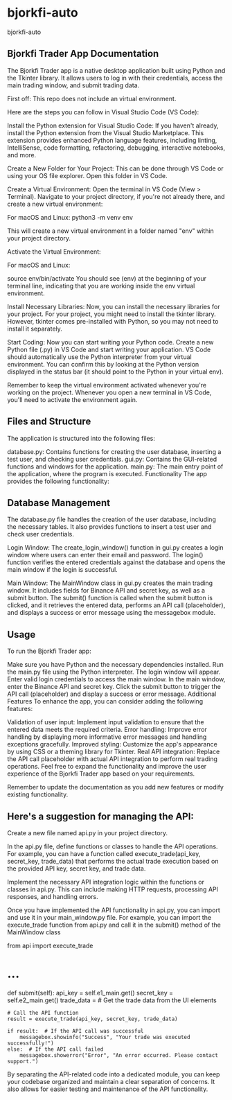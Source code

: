 # bjorkfi-auto
bjorkfi-auto

<h2> Bjorkfi Trader App Documentation</h2>
The Bjorkfi Trader app is a native desktop application built using Python and the Tkinter library. 
It allows users to log in with their credentials, access the main trading window, and submit trading data.

First off: This repo does not include an virtual environment.

Here are the steps you can follow in Visual Studio Code (VS Code):

Install the Python extension for Visual Studio Code: If you haven't already, install the Python extension from the Visual Studio Marketplace. This extension provides enhanced Python language features, including linting, IntelliSense, code formatting, refactoring, debugging, interactive notebooks, and more.

Create a New Folder for Your Project: This can be done through VS Code or using your OS file explorer. Open this folder in VS Code.

Create a Virtual Environment: Open the terminal in VS Code (View > Terminal). Navigate to your project directory, if you're not already there, and create a new virtual environment:


For macOS and Linux:
python3 -m venv env


This will create a new virtual environment in a folder named "env" within your project directory.

Activate the Virtual Environment:

For macOS and Linux:

source env/bin/activate
You should see (env) at the beginning of your terminal line, indicating that you are working inside the env virtual environment.

Install Necessary Libraries: Now, you can install the necessary libraries for your project. For your project, you might need to install the tkinter library. However, tkinter comes pre-installed with Python, so you may not need to install it separately.

Start Coding: Now you can start writing your Python code. Create a new Python file (.py) in VS Code and start writing your application. VS Code should automatically use the Python interpreter from your virtual environment. You can confirm this by looking at the Python version displayed in the status bar (it should point to the Python in your virtual env).

Remember to keep the virtual environment activated whenever you're working on the project. Whenever you open a new terminal in VS Code, you'll need to activate the environment again.

<h2> Files and Structure </h2>
The application is structured into the following files:

database.py: Contains functions for creating the user database, inserting a test user, and checking user credentials.
gui.py: Contains the GUI-related functions and windows for the application.
main.py: The main entry point of the application, where the program is executed.
Functionality
The app provides the following functionality:

<h2> Database Management</h2>
The database.py file handles the creation of the user database, including the necessary tables. It also provides functions to insert a test user and check user credentials.

Login Window: The create_login_window() function in gui.py creates a login window where users can enter their email and password. The login() function verifies the entered credentials against the database and opens the main window if the login is successful.

Main Window: The MainWindow class in gui.py creates the main trading window. It includes fields for Binance API and secret key, as well as a submit button. The submit() function is called when the submit button is clicked, and it retrieves the entered data, performs an API call (placeholder), and displays a success or error message using the messagebox module.

<h2> Usage </h2>

To run the Bjorkfi Trader app:

Make sure you have Python and the necessary dependencies installed.
Run the main.py file using the Python interpreter.
The login window will appear. Enter valid login credentials to access the main window.
In the main window, enter the Binance API and secret key.
Click the submit button to trigger the API call (placeholder) and display a success or error message.
Additional Features
To enhance the app, you can consider adding the following features:

Validation of user input: Implement input validation to ensure that the entered data meets the required criteria.
Error handling: Improve error handling by displaying more informative error messages and handling exceptions gracefully.
Improved styling: Customize the app's appearance by using CSS or a theming library for Tkinter.
Real API integration: Replace the API call placeholder with actual API integration to perform real trading operations.
Feel free to expand the functionality and improve the user experience of the Bjorkfi Trader app based on your requirements.

Remember to update the documentation as you add new features or modify existing functionality.

<h2>Here's a suggestion for managing the API:</h2>

Create a new file named api.py in your project directory.

In the api.py file, define functions or classes to handle the API operations. For example, you can have a function called execute_trade(api_key, secret_key, trade_data) that performs the actual trade execution based on the provided API key, secret key, and trade data.

Implement the necessary API integration logic within the functions or classes in api.py. This can include making HTTP requests, processing API responses, and handling errors.

Once you have implemented the API functionality in api.py, you can import and use it in your main_window.py file. For example, you can import the execute_trade function from api.py and call it in the submit() method of the MainWindow class

from api import execute_trade

# ...

def submit(self):
    api_key = self.e1_main.get()
    secret_key = self.e2_main.get()
    trade_data = # Get the trade data from the UI elements
    
    # Call the API function
    result = execute_trade(api_key, secret_key, trade_data)

    if result:  # If the API call was successful
        messagebox.showinfo("Success", "Your trade was executed successfully!")
    else:  # If the API call failed
        messagebox.showerror("Error", "An error occurred. Please contact support.")


By separating the API-related code into a dedicated module, you can keep your codebase organized and maintain a clear separation of concerns. It also allows for easier testing and maintenance of the API functionality.

